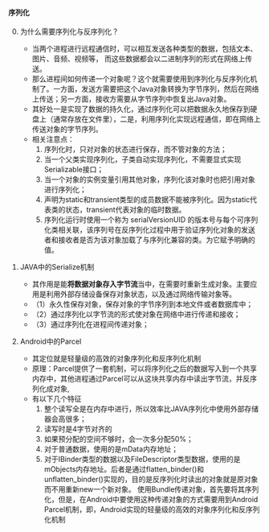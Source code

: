 ####  序列化
0. 为什么需要序列化与反序列化？
    - 当两个进程进行远程通信时，可以相互发送各种类型的数据，包括文本、图片、音频、视频等， 而这些数据都会以二进制序列的形式在网络上传送。
    - 那么进程间如何传递一个对象呢？这个就需要使用到序列化与反序列化机制了。一方面，发送方需要把这个Java对象转换为字节序列，然后在网络上传送；另一方面，接收方需要从字节序列中恢复出Java对象。
    - 其好处一是实现了数据的持久化，通过序列化可以把数据永久地保存到硬盘上（通常存放在文件里），二是，利用序列化实现远程通信，即在网络上传送对象的字节序列。
    - 相关注意点：
        1. 序列化时，只对对象的状态进行保存，而不管对象的方法；
        2. 当一个父类实现序列化，子类自动实现序列化，不需要显式实现Serializable接口；
        3. 当一个对象的实例变量引用其他对象，序列化该对象时也把引用对象进行序列化；
        4. 声明为static和transient类型的成员数据不能被序列化。因为static代表类的状态，transient代表对象的临时数据。
        5. 序列化运行时使用一个称为 serialVersionUID 的版本号与每个可序列化类相关联，该序列号在反序列化过程中用于验证序列化对象的发送者和接收者是否为该对象加载了与序列化兼容的类。为它赋予明确的值。

1. JAVA中的Serialize机制
    - 其作用是能**将数据对象存入字节流**当中，在需要时重新生成对象。主要应用是利用外部存储设备保存对象状态，以及通过网络传输对象等。
    - （1）永久性保存对象，保存对象的字节序列到本地文件或者数据库中； 
    - （2）通过序列化以字节流的形式使对象在网络中进行传递和接收； 
    - （3）通过序列化在进程间传递对象；

2. Android中的Parcel
    - 其定位就是轻量级的高效的对象序列化和反序列化机制
    - 原理：Parcel提供了一套机制，可以将序列化之后的数据写入到一个共享内存中，其他进程通过Parcel可以从这块共享内存中读出字节流，并反序列化成对象,
    - 有以下几个特征
        1. 整个读写全是在内存中进行，所以效率比JAVA序列化中使用外部存储器会高很多；
        2. 读写时是4字节对齐的
        3. 如果预分配的空间不够时，会一次多分配50%；
        4. 对于普通数据，使用的是mData内存地址；
        5. 对于IBinder类型的数据以及FileDescriptor类型数据，使用的是mObjects内存地址。后者是通过flatten_binder()和unflatten_binder()实现的，目的是反序列化时读出的对象就是原对象而不用重新new一个新对象。
使用Bundle传递对象，首先要将其序列化，但是，在Android中要使用这种传递对象的方式需要用到Android Parcel机制，即，Android实现的轻量级的高效的对象序列化和反序列化机制